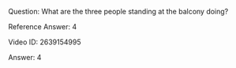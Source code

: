 Question: What are the three people standing at the balcony doing?

Reference Answer: 4

Video ID: 2639154995

Answer: 4


